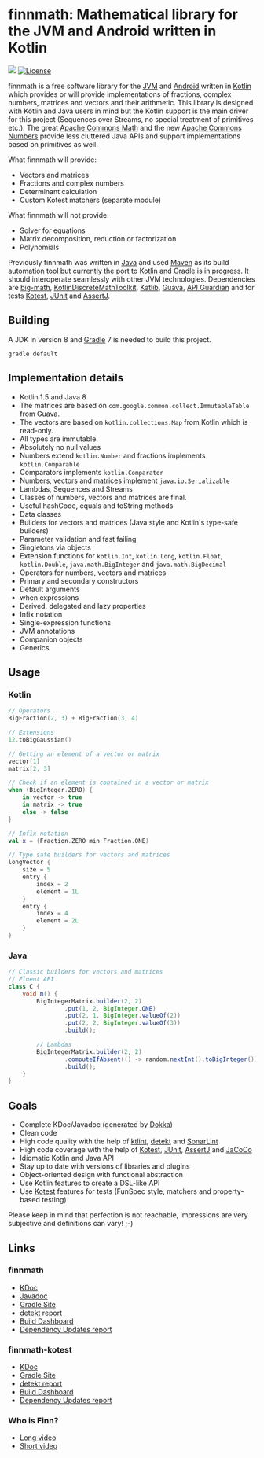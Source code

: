 # finnmath: Mathematical library for the JVM and Android written in Kotlin

![](https://github.com/ltennstedt/finnmath/workflows/Java%20CI/badge.svg)
[![License](https://img.shields.io/badge/license-Apache%20License%202.0-blue.svg)](https://www.apache.org/licenses/LICENSE-2.0)

finnmath is a free software library for the [JVM](https://www.java.com/) and [Android](https://www.android.com/)
written in [Kotlin](https://kotlinlang.org/) which provides or will provide implementations of fractions, complex
numbers, matrices and vectors and their arithmetic. This library is designed with Kotlin and Java users in mind but the
Kotlin support is the main driver for this project (Sequences over Streams, no special treatment of primitives etc.).
The great [Apache Commons Math](https://commons.apache.org/proper/commons-math/) and the new
[Apache Commons Numbers](https://commons.apache.org/proper/commons-numbers/) provide less cluttered Java APIs and
support implementations based on primitives as well.

What finnmath will provide:

* Vectors and matrices
* Fractions and complex numbers
* Determinant calculation
* Custom Kotest matchers (separate module)

What finnmath will not provide:

* Solver for equations
* Matrix decomposition, reduction or factorization
* Polynomials

Previously finnmath was written in [Java](https://www.java.com/) and used [Maven](https://maven.apache.org/) as its
build automation tool but currently the port to [Kotlin](https://kotlinlang.org/) and [Gradle](https://gradle.org/)
is in progress. It should interoperate seamlessly with other JVM technologies. Dependencies are
[big-math](https://eobermuhlner.github.io/big-math/),
[KotlinDiscreteMathToolkit](https://github.com/MarcinMoskala/KotlinDiscreteMathToolkit), 
[Katlib](https://github.com/LukasForst/katlib), [Guava](https://guava.dev/), 
[API Guardian](https://github.com/apiguardian-team/apiguardian) and for tests [Kotest](https://kotest.io/), 
[JUnit](https://junit.org/junit5/) and [AssertJ](https://assertj.github.io/doc/).

## Building

A JDK in version 8 and [Gradle](https://gradle.org/) 7 is needed to build this project.

```shell script
gradle default
```

## Implementation details

* Kotlin 1.5 and Java 8
* The matrices are based on `com.google.common.collect.ImmutableTable` from Guava.
* The vectors are based on `kotlin.collections.Map` from Kotlin which is read-only.
* All types are immutable.
* Absolutely no null values
* Numbers extend `kotlin.Number` and fractions implements `kotlin.Comparable`
* Comparators implements `kotlin.Comparator`
* Numbers, vectors and matrices implement `java.io.Serializable`
* Lambdas, Sequences and Streams
* Classes of numbers, vectors and matrices are final.
* Useful hashCode, equals and toString methods
* Data classes
* Builders for vectors and matrices (Java style and Kotlin's type-safe builders)
* Parameter validation and fast failing
* Singletons via objects
* Extension functions for `kotlin.Int`, `kotlin.Long`, `kotlin.Float`, `kotlin.Double`, `java.math.BigInteger` and
  `java.math.BigDecimal`
* Operators for numbers, vectors and matrices
* Primary and secondary constructors
* Default arguments
* when expressions
* Derived, delegated and lazy properties
* Infix notation
* Single-expression functions
* JVM annotations
* Companion objects
* Generics

## Usage

### Kotlin

```kotlin
// Operators
BigFraction(2, 3) + BigFraction(3, 4)

// Extensions
12.toBigGaussian()

// Getting an element of a vector or matrix
vector[1]
matrix[2, 3]

// Check if an element is contained in a vector or matrix
when (BigInteger.ZERO) {
    in vector -> true
    in matrix -> true
    else -> false
}

// Infix notation
val x = (Fraction.ZERO min Fraction.ONE)

// Type safe builders for vectors and matrices
longVector {
    size = 5
    entry {
        index = 2
        element = 1L
    }
    entry {
        index = 4
        element = 2L
    }
}
```

### Java

```java
// Classic builders for vectors and matrices
// Fluent API
class C {
    void m() {
        BigIntegerMatrix.builder(2, 2)
                .put(1, 2, BigInteger.ONE)
                .put(2, 1, BigInteger.valueOf(2))
                .put(2, 2, BigInteger.valueOf(3))
                .build();

        // Lambdas
        BigIntegerMatrix.builder(2, 2)
                .computeIfAbsent(() -> random.nextInt().toBigInteger())
                .build();
    }
}
```

## Goals

* Complete KDoc/Javadoc (generated by [Dokka](https://github.com/Kotlin/dokka))
* Clean code
* High code quality with the help of [ktlint](https://ktlint.github.io/), [detekt](https://detekt.github.io/detekt/)
  and [SonarLint](https://www.sonarlint.org/)
* High code coverage with the help of [Kotest](https://kotest.io/), [JUnit](https://junit.org/junit5/),
  [AssertJ](https://assertj.github.io/doc/) and [JaCoCo](https://www.jacoco.org/jacoco/)
* Idiomatic Kotlin and Java API
* Stay up to date with versions of libraries and plugins
* Object-oriented design with functional abstraction
* Use Kotlin features to create a DSL-like API
* Use [Kotest](https://kotest.io/) features for tests (FunSpec style, matchers and property-based testing)

Please keep in mind that perfection is not reachable, impressions are very subjective and definitions can vary! ;-)

## Links

### finnmath

* [KDoc](https://ltennstedt.github.io/finnmath/finnmath/dokka/html/index.html)
* [Javadoc](https://ltennstedt.github.io/finnmath/finnmath/dokka/javadoc/index.html)
* [Gradle Site](https://ltennstedt.github.io/finnmath/finnmath/docs/site/index.html)
* [detekt report](https://ltennstedt.github.io/finnmath/finnmath/reports/detekt/detekt.html)
* [Build Dashboard](https://ltennstedt.github.io/finnmath/finnmath/reports/buildDashboard/index.html)
* [Dependency Updates report](https://ltennstedt.github.io/finnmath/finnmath/dependencyUpdates/report.html)

### finnmath-kotest

* [KDoc](https://ltennstedt.github.io/finnmath/finnmath-kotest/dokka/html/index.html)
* [Gradle Site](https://ltennstedt.github.io/finnmath/finnmath-kotest/docs/site/index.html)
* [detekt report](https://ltennstedt.github.io/finnmath/finnmath-kotest/reports/detekt/detekt.html)
* [Build Dashboard](https://ltennstedt.github.io/finnmath/finnmath-kotest/reports/buildDashboard/index.html)
* [Dependency Updates report](https://ltennstedt.github.io/finnmath/finnmath-kotest/dependencyUpdates/report.html)

### Who is Finn?

* [Long video](https://www.youtube.com/watch?v=Z8-rtor3G9Q)
* [Short video](https://www.youtube.com/watch?v=0DZ1VT5kbw4)
